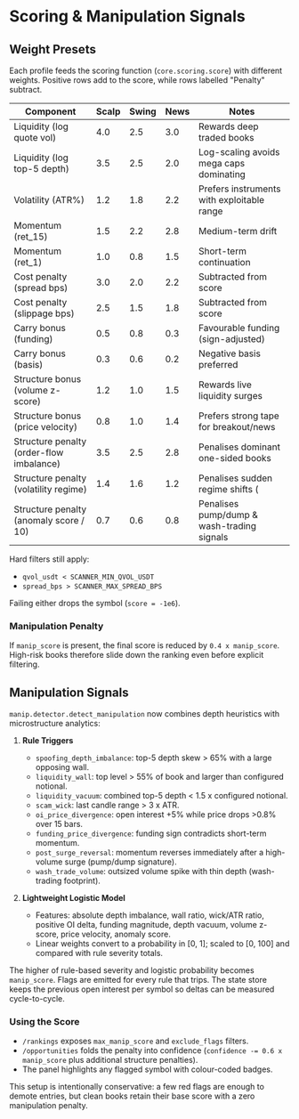 # Scoring & Manipulation Signals

## Weight Presets
Each profile feeds the scoring function (`core.scoring.score`) with different weights. Positive rows add to the score, while rows labelled "Penalty" subtract.

| Component | Scalp | Swing | News | Notes |
|-----------|-------|-------|------|-------|
| Liquidity (log quote vol) | 4.0 | 2.5 | 3.0 | Rewards deep traded books |
| Liquidity (log top-5 depth) | 3.5 | 2.5 | 2.0 | Log-scaling avoids mega caps dominating |
| Volatility (ATR%) | 1.2 | 1.8 | 2.2 | Prefers instruments with exploitable range |
| Momentum (ret_15) | 1.5 | 2.2 | 2.8 | Medium-term drift |
| Momentum (ret_1) | 1.0 | 0.8 | 1.5 | Short-term continuation |
| Cost penalty (spread bps) | 3.0 | 2.0 | 2.2 | Subtracted from score |
| Cost penalty (slippage bps) | 2.5 | 1.5 | 1.8 | Subtracted from score |
| Carry bonus (funding) | 0.5 | 0.8 | 0.3 | Favourable funding (sign-adjusted) |
| Carry bonus (basis) | 0.3 | 0.6 | 0.2 | Negative basis preferred |
| Structure bonus (volume z-score) | 1.2 | 1.0 | 1.5 | Rewards live liquidity surges |
| Structure bonus (price velocity) | 0.8 | 1.0 | 1.4 | Prefers strong tape for breakout/news |
| Structure penalty (order-flow imbalance) | 3.5 | 2.5 | 2.8 | Penalises dominant one-sided books |
| Structure penalty (volatility regime) | 1.4 | 1.6 | 1.2 | Penalises sudden regime shifts (|ratio-1|) |
| Structure penalty (anomaly score / 10) | 0.7 | 0.6 | 0.8 | Penalises pump/dump & wash-trading signals |

Hard filters still apply:

- `qvol_usdt < SCANNER_MIN_QVOL_USDT`
- `spread_bps > SCANNER_MAX_SPREAD_BPS`

Failing either drops the symbol (`score = -1e6`).

### Manipulation Penalty
If `manip_score` is present, the final score is reduced by `0.4 x manip_score`. High-risk books therefore slide down the ranking even before explicit filtering.

## Manipulation Signals
`manip.detector.detect_manipulation` now combines depth heuristics with microstructure analytics:

1. **Rule Triggers**
   - `spoofing_depth_imbalance`: top-5 depth skew > 65% with a large opposing wall.
   - `liquidity_wall`: top level > 55% of book and larger than configured notional.
   - `liquidity_vacuum`: combined top-5 depth < 1.5 x configured notional.
   - `scam_wick`: last candle range > 3 x ATR.
   - `oi_price_divergence`: open interest +5% while price drops >0.8% over 15 bars.
   - `funding_price_divergence`: funding sign contradicts short-term momentum.
   - `post_surge_reversal`: momentum reverses immediately after a high-volume surge (pump/dump signature).
   - `wash_trade_volume`: outsized volume spike with thin depth (wash-trading footprint).

2. **Lightweight Logistic Model**
   - Features: absolute depth imbalance, wall ratio, wick/ATR ratio, positive OI delta, funding magnitude, depth vacuum, volume z-score, price velocity, anomaly score.
   - Linear weights convert to a probability in [0, 1]; scaled to [0, 100] and compared with rule severity totals.

The higher of rule-based severity and logistic probability becomes `manip_score`. Flags are emitted for every rule that trips. The state store keeps the previous open interest per symbol so deltas can be measured cycle-to-cycle.

### Using the Score
- `/rankings` exposes `max_manip_score` and `exclude_flags` filters.
- `/opportunities` folds the penalty into confidence (`confidence -= 0.6 x manip_score` plus additional structure penalties).
- The panel highlights any flagged symbol with colour-coded badges.

This setup is intentionally conservative: a few red flags are enough to demote entries, but clean books retain their base score with a zero manipulation penalty.
